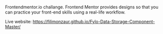 Frontendmentor.io challange.
Frontend Mentor provides designs so that you can practice your front-end skills using a real-life workflow.

Live website: https://filimonzaur.github.io/Fylo-Data-Storage-Component-Master/
